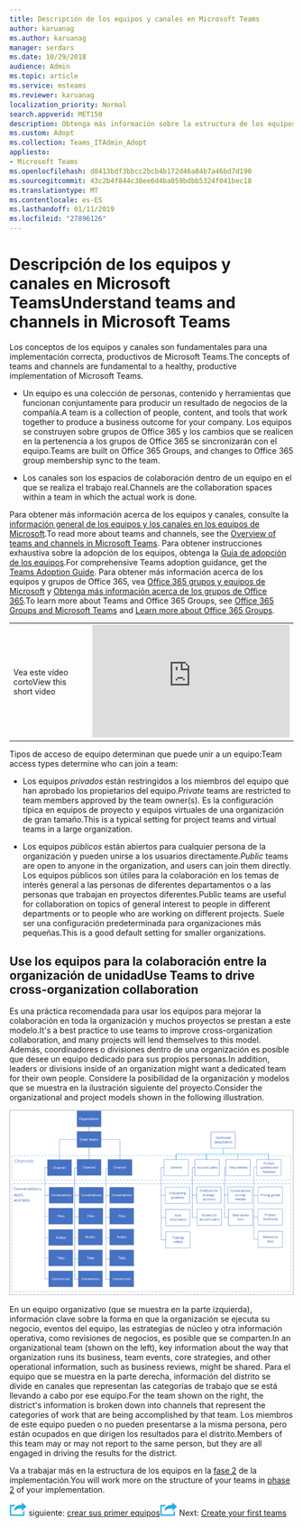 ```yaml
---
title: Descripción de los equipos y canales en Microsoft Teams
author: karuanag
ms.author: karuanag
manager: serdars
ms.date: 10/29/2018
audience: Admin
ms.topic: article
ms.service: msteams
ms.reviewer: karuanag
localization_priority: Normal
search.appverid: MET150
description: Obtenga más información sobre la estructura de los equipos y canales en Microsoft Teams.
ms.custom: Adopt
ms.collection: Teams_ITAdmin_Adopt
appliesto:
- Microsoft Teams
ms.openlocfilehash: d8413bdf3bbcc2bcb4b172d46a84b7a46bd7d190
ms.sourcegitcommit: 43c2b4f844c38ee6d4ba059bdbb5324f041bec18
ms.translationtype: MT
ms.contentlocale: es-ES
ms.lasthandoff: 01/11/2019
ms.locfileid: "27896126"
---
```

# <a name="understand-teams-and-channels-in-microsoft-teams"></a><span data-ttu-id="ba03c-103">Descripción de los equipos y canales en Microsoft Teams</span><span class="sxs-lookup"><span data-stu-id="ba03c-103">Understand teams and channels in Microsoft Teams</span></span>

<span data-ttu-id="ba03c-104">Los conceptos de los equipos y canales son fundamentales para una implementación correcta, productivos de Microsoft Teams.</span><span class="sxs-lookup"><span data-stu-id="ba03c-104">The concepts of teams and channels are fundamental to a healthy, productive implementation of Microsoft Teams.</span></span> 

- <span data-ttu-id="ba03c-105">Un equipo es una colección de personas, contenido y herramientas que funcionan conjuntamente para producir un resultado de negocios de la compañía.</span><span class="sxs-lookup"><span data-stu-id="ba03c-105">A team is a collection of people, content, and tools that work together to produce a business outcome for your company.</span></span> <span data-ttu-id="ba03c-106">Los equipos se construyen sobre grupos de Office 365 y los cambios que se realicen en la pertenencia a los grupos de Office 365 se sincronizarán con el equipo.</span><span class="sxs-lookup"><span data-stu-id="ba03c-106">Teams are built on Office 365 Groups, and changes to Office 365 group membership sync to the team.</span></span> 

- <span data-ttu-id="ba03c-107">Los canales son los espacios de colaboración dentro de un equipo en el que se realiza el trabajo real.</span><span class="sxs-lookup"><span data-stu-id="ba03c-107">Channels are the collaboration spaces within a team in which the actual work is done.</span></span> 

<span data-ttu-id="ba03c-108">Para obtener más información acerca de los equipos y canales, consulte la [información general de los equipos y los canales en los equipos de Microsoft](teams-channels-overview.md).</span><span class="sxs-lookup"><span data-stu-id="ba03c-108">To read more about teams and channels, see the [Overview of teams and channels in Microsoft Teams](teams-channels-overview.md).</span></span> <span data-ttu-id="ba03c-109">Para obtener instrucciones exhaustiva sobre la adopción de los equipos, obtenga la [Guía de adopción de los equipos](https:aka.ms/teamstoolkit).</span><span class="sxs-lookup"><span data-stu-id="ba03c-109">For comprehensive Teams adoption guidance, get the [Teams Adoption Guide](https:aka.ms/teamstoolkit).</span></span> <span data-ttu-id="ba03c-110">Para obtener más información acerca de los equipos y grupos de Office 365, vea [Office 365 grupos y equipos de Microsoft](office-365-groups.md) y [Obtenga más información acerca de los grupos de Office 365](https://support.office.com/article/Learn-about-Office-365-groups-b565caa1-5c40-40ef-9915-60fdb2d97fa2).</span><span class="sxs-lookup"><span data-stu-id="ba03c-110">To learn more about Teams and Office 365 Groups, see [Office 365 Groups and Microsoft Teams](office-365-groups.md) and [Learn more about Office 365 Groups](https://support.office.com/article/Learn-about-Office-365-groups-b565caa1-5c40-40ef-9915-60fdb2d97fa2).</span></span>


|  |  |
|---------|---------|
| <span data-ttu-id="ba03c-111">Vea este vídeo corto</span><span class="sxs-lookup"><span data-stu-id="ba03c-111">View this short video</span></span>   | <iframe width="350" height="200" src="https://www.youtube.com/embed/hjJWtoaRJeE" frameborder="0" allowfullscreen></iframe>   |



<span data-ttu-id="ba03c-112">Tipos de acceso de equipo determinan que puede unir a un equipo:</span><span class="sxs-lookup"><span data-stu-id="ba03c-112">Team access types determine who can join a team:</span></span>

- <span data-ttu-id="ba03c-113">Los equipos *privados* están restringidos a los miembros del equipo que han aprobado los propietarios del equipo.</span><span class="sxs-lookup"><span data-stu-id="ba03c-113">*Private* teams are restricted to team members approved by the team owner(s).</span></span> <span data-ttu-id="ba03c-114">Es la configuración típica en equipos de proyecto y equipos virtuales de una organización de gran tamaño.</span><span class="sxs-lookup"><span data-stu-id="ba03c-114">This is a typical setting for project teams and virtual teams in a large organization.</span></span>

- <span data-ttu-id="ba03c-115">Los equipos *públicos* están abiertos para cualquier persona de la organización y pueden unirse a los usuarios directamente.</span><span class="sxs-lookup"><span data-stu-id="ba03c-115">*Public* teams are open to anyone in the organization, and users can join them directly.</span></span> <span data-ttu-id="ba03c-116">Los equipos públicos son útiles para la colaboración en los temas de interés general a las personas de diferentes departamentos o a las personas que trabajan en proyectos diferentes.</span><span class="sxs-lookup"><span data-stu-id="ba03c-116">Public teams are useful for collaboration on topics of general interest to people in different departments or to people who are working on different projects.</span></span> <span data-ttu-id="ba03c-117">Suele ser una configuración predeterminada para organizaciones más pequeñas.</span><span class="sxs-lookup"><span data-stu-id="ba03c-117">This is a good default setting for smaller organizations.</span></span>

## <a name="use-teams-to-drive-cross-organization-collaboration"></a><span data-ttu-id="ba03c-118">Use los equipos para la colaboración entre la organización de unidad</span><span class="sxs-lookup"><span data-stu-id="ba03c-118">Use Teams to drive cross-organization collaboration</span></span>

<span data-ttu-id="ba03c-119">Es una práctica recomendada para usar los equipos para mejorar la colaboración en toda la organización y muchos proyectos se prestan a este modelo.</span><span class="sxs-lookup"><span data-stu-id="ba03c-119">It's a best practice to use teams to improve cross-organization collaboration, and many projects will lend themselves to this model.</span></span> <span data-ttu-id="ba03c-120">Además, coordinadores o divisiones dentro de una organización es posible que desee un equipo dedicado para sus propios personas.</span><span class="sxs-lookup"><span data-stu-id="ba03c-120">In addition, leaders or divisions inside of an organization might want a dedicated team for their own people.</span></span> <span data-ttu-id="ba03c-121">Considere la posibilidad de la organización y modelos que se muestra en la ilustración siguiente del proyecto.</span><span class="sxs-lookup"><span data-stu-id="ba03c-121">Consider the organizational and project models shown in the following illustration.</span></span>

![Modelos de organización y del proyecto](media/teams-adoption-organization-project.png)

<span data-ttu-id="ba03c-123">En un equipo organizativo (que se muestra en la parte izquierda), información clave sobre la forma en que la organización se ejecuta su negocio, eventos del equipo, las estrategias de núcleo y otra información operativa, como revisiones de negocios, es posible que se comparten.</span><span class="sxs-lookup"><span data-stu-id="ba03c-123">In an organizational team (shown on the left), key information about the way that organization runs its business, team events, core strategies, and other operational information, such as business reviews, might be shared.</span></span> <span data-ttu-id="ba03c-124">Para el equipo que se muestra en la parte derecha, información del distrito se divide en canales que representan las categorías de trabajo que se está llevando a cabo por ese equipo.</span><span class="sxs-lookup"><span data-stu-id="ba03c-124">For the team shown on the right, the district's information is broken down into channels that represent the categories of work that are being accomplished by that team.</span></span> <span data-ttu-id="ba03c-125">Los miembros de este equipo pueden o no pueden presentarse a la misma persona, pero están ocupados en que dirigen los resultados para el distrito.</span><span class="sxs-lookup"><span data-stu-id="ba03c-125">Members of this team may or may not report to the same person, but they are all engaged in driving the results for the district.</span></span>
  
<span data-ttu-id="ba03c-126">Va a trabajar más en la estructura de los equipos en la [fase 2](teams-adoption-phase2-experiment.md) de la implementación.</span><span class="sxs-lookup"><span data-stu-id="ba03c-126">You will work more on the structure of your teams in [phase 2](teams-adoption-phase2-experiment.md) of your implementation.</span></span>

<span data-ttu-id="ba03c-127">![Icono de pasos siguiente](media/teams-adoption-next-icon.png) siguiente: [crear sus primer equipos](teams-adoption-your-first-teams.md)</span><span class="sxs-lookup"><span data-stu-id="ba03c-127">![Next Steps icon](media/teams-adoption-next-icon.png) Next: [Create your first teams](teams-adoption-your-first-teams.md)</span></span>